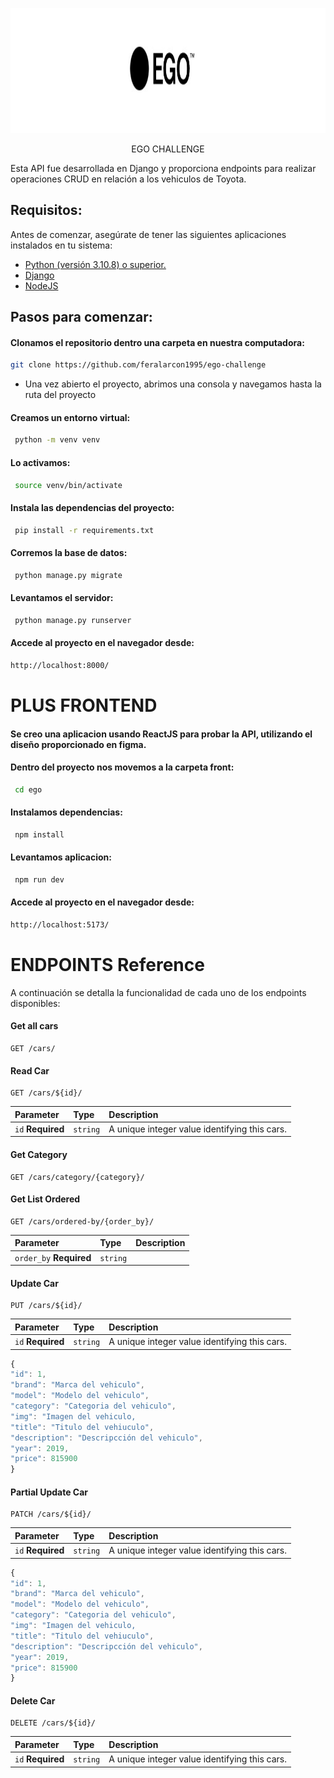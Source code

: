 
<p align="center">
 <img width="600" height="200" src="./media/egologo.jpg"> 
</p> 
<p align="center">
 EGO CHALLENGE
</p> 
Esta API fue desarrollada en Django y proporciona endpoints para realizar operaciones CRUD en relación a los vehiculos de Toyota. 

## Requisitos:

Antes de comenzar, asegúrate de tener las siguientes aplicaciones instalados en tu sistema:

- [Python (versión 3.10.8) o superior.](https://www.python.org/downloads/)
- [Django ](https://www.djangoproject.com/download/)
- [NodeJS](https://nodejs.org/en/download)

## Pasos para comenzar:
#### Clonamos el repositorio dentro una carpeta en nuestra computadora:
```bash
git clone https://github.com/feralarcon1995/ego-challenge
```
- Una vez abierto el proyecto, abrimos una consola y navegamos hasta la ruta del proyecto

#### Creamos un entorno virtual:
```bash
 python -m venv venv
```
#### Lo activamos:
```bash
 source venv/bin/activate
```
#### Instala las dependencias del proyecto:
```bash
 pip install -r requirements.txt
```
#### Corremos la base de datos:
```bash
 python manage.py migrate
```
#### Levantamos el servidor:
```bash
 python manage.py runserver
```
#### Accede al proyecto en el navegador desde:
```bash
http://localhost:8000/
```
# PLUS FRONTEND

#### Se creo una aplicacion usando **ReactJS** para probar la **API**, utilizando el diseño proporcionado en figma.

#### Dentro del proyecto nos movemos a la carpeta front:
```bash
 cd ego
```
#### Instalamos dependencias:
```bash
 npm install
```
#### Levantamos aplicacion:
```bash
 npm run dev
```
#### Accede al proyecto en el navegador desde:
```bash
http://localhost:5173/
```
# ENDPOINTS Reference
 A continuación se detalla la funcionalidad de cada uno de los endpoints disponibles:

#### Get all cars
```http
GET /cars/
```

#### Read Car 

```http
GET /cars/${id}/
```
| Parameter | Type     | Description                       |
| :-------- | :------- | :-------------------------------- |
| `id` **Required**| `string` |  A unique integer value identifying this cars. |

#### Get Category

```http
GET /cars/category/{category}/
```

#### Get List Ordered

```http
GET /cars/ordered-by/{order_by}/
```

| Parameter | Type     | Description                       |
| :-------- | :------- | :-------------------------------- |
| `order_by` **Required**| `string` |  |

#### Update Car

```http
PUT /cars/${id}/
```
| Parameter | Type     | Description                       |
| :-------- | :------- | :-------------------------------- |
| `id` **Required**| `string` |  A unique integer value identifying this cars. |

```javascript
{
"id": 1,
"brand": "Marca del vehiculo",
"model": "Modelo del vehiculo",
"category": "Categoria del vehiculo",
"img": "Imagen del vehiculo,
"title": "Titulo del vehiuculo",
"description": "Descripcción del vehiculo",
"year": 2019,
"price": 815900
}
```

#### Partial Update Car

```http
PATCH /cars/${id}/
```
| Parameter | Type     | Description                       |
| :-------- | :------- | :-------------------------------- |
| `id` **Required**| `string` |  A unique integer value identifying this cars. |

```javascript
{
"id": 1,
"brand": "Marca del vehiculo",
"model": "Modelo del vehiculo",
"category": "Categoria del vehiculo",
"img": "Imagen del vehiculo,
"title": "Titulo del vehiuculo",
"description": "Descripcción del vehiculo",
"year": 2019,
"price": 815900
}
```
#### Delete Car

```http
DELETE /cars/${id}/
```
| Parameter | Type     | Description                       |
| :-------- | :------- | :-------------------------------- |
| `id` **Required**| `string` |  A unique integer value identifying this cars. |
